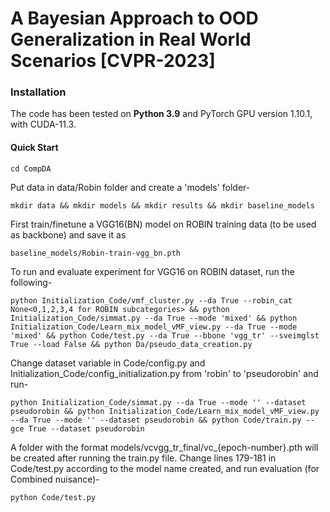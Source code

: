 # A Bayesian Approach to OOD Generalization in Real World Scenarios [CVPR-2023]
 
### Installation

The code has been tested on **Python 3.9** and PyTorch GPU version 1.10.1, with CUDA-11.3.

<!-- ### Setup CompNet Virtual Environment

```
virtualenv --no-site-packages <your_home_dir>/.virtualenvs/CompNet
source <your_home_dir>/.virtualenvs/CompNet/bin/activate -->
<!-- ``` -->

<!-- ### Clone the project and install requirements

```
git clone https://github.com/AdamKortylewski/CompositionalNets.git
cd CompositionalNets
pip install -r requirements.txt
``` -->

<!-- ## Download models

* Download pretrained CompNet weights from [here](https://livejohnshopkins-my.sharepoint.com/:u:/g/personal/akortyl1_jh_edu/EYH4UDvQnQ9Ettu7cBQAfZoBFLU0gZeredTmfUssMJCrKg?e=HqxXAs) and copy them inside the **models** folder.

* The repositroy contains a few images for the demo script. If you want to evaluate on the full datasets used in our paper you need to download the data [here](https://livejohnshopkins-my.sharepoint.com/:u:/g/personal/akortyl1_jh_edu/ETsbJHY58hxDjjM-qL9KUU4BsTU1ZlieevTayqJPhFMj9Q?e=Mrf4LQ) and copy it inside the **data** folder. -->

<!-- ## Demo

CompNets require a tight crop of the object in the image. We provide sample images in the **demo** folder 
which are taken from [MS-COCO](http://cocodataset.org/). -->

<!-- #### Run the demo code
```
python Code/demo.py 
```

Our demo script classifies the images from the **demo** folder, extracts the predicted location of occluders, and writes the results back into the **demo** folder.
  -->
#### Quick Start

```
cd CompDA
```

Put data in data/Robin folder and create a 'models' folder-

```
mkdir data && mkdir models && mkdir results && mkdir baseline_models
```

First train/finetune a VGG16(BN) model on ROBIN training data (to be used as backbone) and save it as 

```
baseline_models/Robin-train-vgg_bn.pth
```

To run and evaluate experiment for VGG16 on ROBIN dataset, run the following-

```
python Initialization_Code/vmf_cluster.py --da True --robin_cat None<0,1,2,3,4 for ROBIN subcategories> && python Initialization_Code/simmat.py --da True --mode 'mixed' && python Initialization_Code/Learn_mix_model_vMF_view.py --da True --mode 'mixed' && python Code/test.py --da True --bbone 'vgg_tr' --sveimglst True --load False && python Da/pseudo_data_creation.py
```

Change dataset variable in Code/config.py and Initialization_Code/config_initialization.py from 'robin' to 'pseudorobin' and run-

```
python Initialization_Code/simmat.py --da True --mode '' --dataset pseudorobin && python Initialization_Code/Learn_mix_model_vMF_view.py --da True --mode '' --dataset pseudorobin && python Code/train.py --gce True --dataset pseudorobin
```

A folder with the format models/vcvgg_tr_final/vc_{epoch-number}.pth will be created after running the train.py file. Change lines 179-181 in Code/test.py according to the model name created, and run evaluation (for Combined nuisance)-

```
python Code/test.py
```

<!-- #### Evaluate the occluder localization performance of a model

If you want to test occluder localization run:
```
python Code/eval_occlusion_localization.py
``` 
This will output qualitative occlusion localization results for each image and a quantitative analysis over all images 
as ROC curve.

## Initializing CompositionalNet Parameters

We initialize CompositionalNets (i.e. the vMF kernels and mixture models) by clustering the training data. 
In particular, we initialize the vMF kernels by clustering the feature vectors:

```
python Initialization_Code/vMF_clustering.py
``` 

Furthermore, we initialize the mixture models by EM-type learning.
The initial cluster assignment for the EM-type learning is computed based on the similarity of the vMF encodings of the training images.
To compute the similarity matrices use:
 
```
python Initialization_Code/comptSimMat.py
``` 

As this process takes some time we provide precomputed similarity matrices [here](https://livejohnshopkins-my.sharepoint.com/:u:/g/personal/akortyl1_jh_edu/EU6OcwaW7l1IhpggHJBCjeIBB_xLd28bDUIcoPHKUOhxqg?e=5k34Nx), you need to copy them into the 'models/init_vgg/' folder.
Afterwards you can compute the initialization of the mixture models by executing:

```
python Initialization_Code/Learn_mix_model_vMF_view.py
```

## Relation to Prior Work

This work (and code) is based on the following work -
```
Compositional Convolutional Neural Networks: A Deep Architecture with Innate Robustness to Partial Occlusion
Adam Kortylewski, Ju He, Qing Liu, Alan Yuille
CVPR 2020
``` -->

<!-- ## Contact

If you have any questions you can contact Adam Kortylewski. -->

<!-- ## Acknowledgement

We thank Zhishuai Zhang for helping us speed up and clean the code for the release. -->
